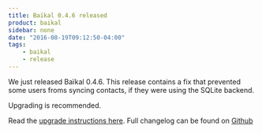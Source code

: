 ```yaml
---
title: Baïkal 0.4.6 released
product: baikal 
sidebar: none
date: "2016-08-19T09:12:50-04:00"
tags:
    - baikal
    - release
---
```


We just released Baïkal 0.4.6. This release contains a fix that prevented
some users froms syncing contacts, if they were using the SQLite backend.

Upgrading is recommended.

Read the [upgrade instructions here][1]. Full changelog can be found on [Github][2]

[1]: /baikal/upgrade/ "Upgrade instructions"
[2]: https://github.com/fruux/Baikal/blob/0.4.6/CHANGELOG.md "Change log"
